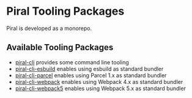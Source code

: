 # Piral Tooling Packages

Piral is developed as a monorepo.

## Available Tooling Packages

- [piral-cli](./piral-cli/README.md) provides some command line tooling
- [piral-cli-esbuild](./piral-cli-esbuild/README.md) enables using esbuild as standard bundler
- [piral-cli-parcel](./piral-cli-parcel/README.md) enables using Parcel 1.x as standard bundler
- [piral-cli-webpack](./piral-cli-webpack/README.md) enables using Webpack 4.x as standard bundler
- [piral-cli-webpack5](./piral-cli-webpack5/README.md) enables using Webpack 5.x as standard bundler
